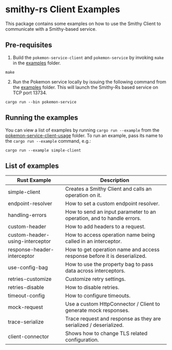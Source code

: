 # smithy-rs Client Examples

This package contains some examples on how to use the Smithy Client to communicate
with a Smithy-based service.

## Pre-requisites

1. Build the `pokemon-service-client` and `pokemon-service` by invoking `make` in the
   [examples](https://github.com/awslabs/smithy-rs/tree/main/examples) folder.

```console
make
```

2. Run the Pokemon service locally by issuing the following command from the
   [examples](https://github.com/awslabs/smithy-rs/tree/main/examples) folder. This
   will launch the Smithy-Rs based service on TCP port 13734.

```console
cargo run --bin pokemon-service
```

## Running the examples

You can view a list of examples by running `cargo run --example` from the
[pokemon-service-client-usage](https://github.com/awslabs/smithy-rs/tree/main/examples/pokemon-service-client-usage)
folder. To run an example, pass its name to the `cargo run --example` command, e.g.:

```
cargo run --example simple-client
```

## List of examples

| Rust Example                   | Description                                                             |
|--------------------------------|-------------------------------------------------------------------------|
| simple-client                  | Creates a Smithy Client and calls an operation on it.                   |
| endpoint-resolver              | How to set a custom endpoint resolver.                                  |
| handling-errors                | How to send an input parameter to an operation, and to handle errors.   |
| custom-header                  | How to add headers to a request.                                        |
| custom-header-using-interceptor| How to access operation name being called in an interceptor.            |
| response-header-interceptor    | How to get operation name and access response before it is deserialized.|
| use-config-bag                 | How to use the property bag to pass data across interceptors.           |
| retries-customize              | Customize retry settings.                                               |
| retries-disable                | How to disable retries.                                                 |
| timeout-config                 | How to configure timeouts.                                              |
| mock-request                   | Use a custom HttpConnector / Client to generate mock responses.         |
| trace-serialize                | Trace request and response as they are serialized / deserialized.       |
| client-connector               | Shows how to change TLS related configuration.                          |
